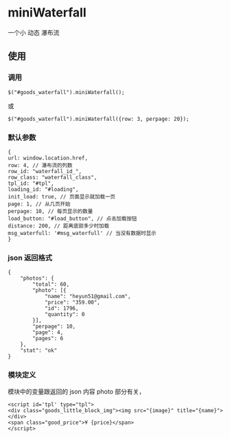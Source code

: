 # miniWaterfall
一个小 动态 瀑布流

## 使用

### 调用

```
$("#goods_waterfall").miniWaterfall();
```

或

```
$("#goods_waterfall").miniWaterfall({row: 3, perpage: 20});
```

### 默认参数

```
{
url: window.location.href,
row: 4, // 瀑布流的列数
row_id: "waterfall_id_",
row_class: "waterfall_class",
tpl_id: "#tpl",
loading_id: "#loading",
init_load: true, // 页面显示就加载一页
page: 1, // 从几页开始
perpage: 10, // 每页显示的数量
load_button: "#load_button", // 点击加载按钮
distance: 200, // 距离底部多少时加载
msg_waterfull: '#msg_waterfull' // 当没有数据时显示
}
```

### json 返回格式

```
{
    "photos": {
        "total": 60,
        "photo": [{
            "name": "heyun51@gmail.com",
            "price": "359.00",
            "id": 1796,
            "quantity": 0
        }],
        "perpage": 10,
        "page": 4,
        "pages": 6
    },
    "stat": "ok"
}
```

### 模块定义

模块中的变量跟返回的 json 内容 photo 部分有关，

```
<script id='tpl' type="tpl">
<div class="goods_little_block_img"><img src="{image}" title="{name}"></div>
<span class="good_price">¥ {price}</span>
</script>
```
